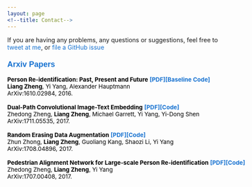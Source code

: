 ```yaml
---
layout: page
<!--title: Contact-->
---
```


If you are having any problems, any questions or suggestions, feel free to [tweet at me](https://twitter.com/intent/tweet?text=%40paululele), or [file a GitHub issue](https://github.com/lenpaul/lagrange/issues/new)

<style type="text/css">
/* Color scheme from Sergey Karayev and Jon Barron*/
a {
color: #1772d0;
text-decoration:none;
}
a:focus, a:hover {
color: #f09228;
text-decoration:none;
}
td,th {
font-family: 'Lato', Verdana, Helvetica, sans-serif;
font-size: 14px
}
.fade {
   transition: opacity .2s ease-in-out;
   -moz-transition: opacity .2s ease-in-out;
   -webkit-transition: opacity .2s ease-in-out;
   }
</style>


<div style="	padding: 0;
	width: 800px;
	margin: 0 0 0 0px;  font-size:10pt; color:black">

<h3><font size=4 face="Arial" color="#1772d0"><strong>Arxiv Papers</strong></font></h3>
                    <td>
                        <b>Person Re-identification: Past, Present and Future</b>
						<a href="https://arxiv.org/abs/1610.02984"><strong>[PDF]</strong></a><a href="https://github.com/zhunzhong07/IDE-baseline-Market-1501"><strong>[Baseline Code]</strong></a>
                        <br /><strong>Liang Zheng</strong>, Yi Yang, Alexander Hauptmann
                        <br />ArXiv:1610.02984, 2016.
                        <br /><br />
                    </td>
                    <td>
                        <b>Dual-Path Convolutional Image-Text Embedding</b>
						<a href="https://arxiv.org/abs/1711.05535"><strong>[PDF]</strong></a><a href="https://github.com/layumi/Image-Text-Embedding"><strong>[Code]</strong></a>
                        <br />Zhedong Zheng, <strong>Liang Zheng</strong>, Michael Garrett, Yi Yang, Yi-Dong Shen
                        <br />ArXiv:1711.05535, 2017.
                        <br /><br />
                    </td>	
                    <td>
                        <b>Random Erasing Data Augmentation</b>
						<a href="https://arxiv.org/abs/1708.04896"><strong>[PDF]</strong></a><a href="https://github.com/zhunzhong07/Random-Erasing"><strong>[Code]</strong></a>
                        <br />Zhun Zhong, <strong>Liang Zheng</strong>, Guoliang Kang, Shaozi Li, Yi Yang
                        <br />ArXiv:1708.04896, 2017.
                        <br /><br />
                    </td>	
                    <td>
                        <b>Pedestrian Alignment Network for Large-scale Person Re-identification</b>
						<a href="https://arxiv.org/abs/1707.00408"><strong>[PDF]</strong></a><a href="https://github.com/layumi/Pedestrian_Alignment"><strong>[Code]</strong></a>
                        <br />Zhedong Zheng, <strong>Liang Zheng</strong>, Yi Yang
                        <br />ArXiv:1707.00408, 2017.
                        <br /><br />
                    </td>	
                    
  </div>
